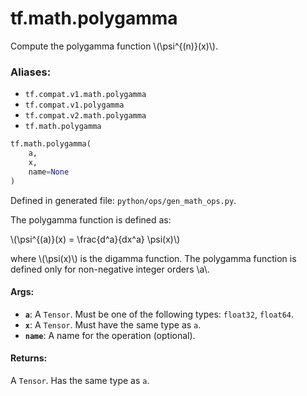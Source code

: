 <div itemscope itemtype="http://developers.google.com/ReferenceObject">
<meta itemprop="name" content="tf.math.polygamma" />
<meta itemprop="path" content="Stable" />
</div>

# tf.math.polygamma

Compute the polygamma function \\(\psi^{(n)}(x)\\).

### Aliases:

* `tf.compat.v1.math.polygamma`
* `tf.compat.v1.polygamma`
* `tf.compat.v2.math.polygamma`
* `tf.math.polygamma`

``` python
tf.math.polygamma(
    a,
    x,
    name=None
)
```



Defined in generated file: `python/ops/gen_math_ops.py`.

<!-- Placeholder for "Used in" -->

The polygamma function is defined as:


\\(\psi^{(a)}(x) = \frac{d^a}{dx^a} \psi(x)\\)

where \\(\psi(x)\\) is the digamma function.
The polygamma function is defined only for non-negative integer orders \\a\\.

#### Args:


* <b>`a`</b>: A `Tensor`. Must be one of the following types: `float32`, `float64`.
* <b>`x`</b>: A `Tensor`. Must have the same type as `a`.
* <b>`name`</b>: A name for the operation (optional).


#### Returns:

A `Tensor`. Has the same type as `a`.
